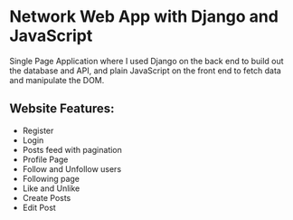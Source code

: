 # Network Web App with Django and JavaScript

Single Page Application where I used Django on the back end to build out the database and API, and plain JavaScript on the front end to fetch data and manipulate the DOM.

## Website Features:

- Register
- Login
- Posts feed with pagination
- Profile Page
- Follow and Unfollow users
- Following page
- Like and Unlike
- Create Posts
- Edit Post
